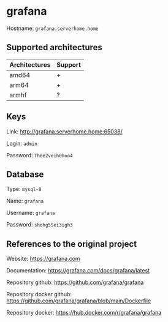 # grafana

Hostname: `grafana.serverhome.home`

## Supported architectures

| Architectures | Support |
| :------------ | :------ |
| amd64         | +       |
| arm64         | +       |
| armhf         | ?       |

## Keys

Link: http://grafana.serverhome.home:65038/

Login: `admin`

Password: `Thee2veih0hoo4`

## Database

Type: `mysql-8`

Name: `grafana`

Username: `grafana`

Password: `shohg5Sei3igh3`

## References to the original project

Website: https://grafana.com

Documentation: https://grafana.com/docs/grafana/latest

Repository github: https://github.com/grafana/grafana

Repository docker github: https://github.com/grafana/grafana/blob/main/Dockerfile

Repository docker: https://hub.docker.com/r/grafana/grafana
